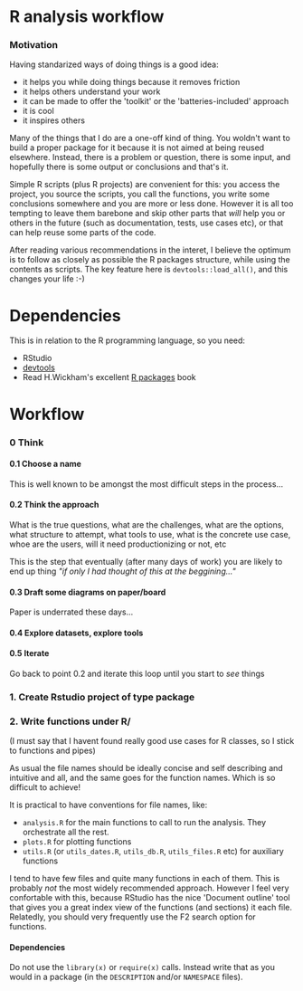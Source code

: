 

# R analysis workflow


### Motivation

Having standarized ways of doing things is a good idea:  
 
 - it helps you while doing things because it removes friction
 - it helps others understand your work
 - it can be made to offer the 'toolkit' or the 'batteries-included' approach
 - it is cool
 - it inspires others
 
 
 Many of the things that I do are a one-off kind of thing. You
 woldn't want to build a proper package for it because it is not 
 aimed at being reused elsewhere. Instead, there is a problem
 or question, there is some input, and hopefully there is some
 output or conclusions and that's it.
 
 Simple R scripts (plus R projects) are convenient for this: 
 you access the project, you source the scripts, you call 
 the functions, you write some conclusions somewhere
 and you are more or less done. However it is all too tempting to leave
 them barebone and skip other parts that *will* help you
 or others in the future (such as documentation, tests, use cases etc),
 or that can help reuse some parts of the code.
 
After reading various recommendations in the interet, I believe the optimum
is to follow as closely as possible the R packages structure, while using
the contents as scripts. The key feature here is `devtools::load_all()`,
and this changes your life :-)


# Dependencies

This is in relation to the R programming language, so you need:

 - RStudio
 - [devtools](https://github.com/hadley/devtools)
 - Read H.Wickham's excellent [R packages](http://r-pkgs.had.co.nz/) book


# Workflow

### 0 Think

#### 0.1 Choose a name

This is well known to be amongst the most difficult steps in the process...

#### 0.2 Think the approach

What is the true questions, what are the challenges, 
what are the options, what structure to attempt, 
what tools to use, what is the concrete use case, 
whoe are the users, will it need productionizing or not,
etc

This is the step that eventually (after many days of work) you
are likely to end up thing *"if only I had thought of this at the
beggining..."*

#### 0.3 Draft some diagrams on paper/board

Paper is underrated these days...

#### 0.4 Explore datasets, explore tools

#### 0.5 Iterate

Go back to point 0.2 and iterate this loop until
you start to *see* things

### 1. Create Rstudio project of type package

### 2. Write functions under R/

(I must say that I havent found really good use cases
for R classes, so I stick to functions and pipes)

As usual the file names should be ideally concise and self
describing and intuitive and all, and the same goes for the
function names. Which is so difficult to achieve!

It is practical to have conventions for file names, like:  
  - `analysis.R` for the main functions to call to run the analysis. 
  They orchestrate all the rest.
  - `plots.R` for plotting functions
  - `utils.R` (or `utils_dates.R`, `utils_db.R`, `utils_files.R` etc) for 
    auxiliary functions
  
I tend to have few files and quite many functions in each of them. This is
probably *not* the most widely recommended approach. However I feel very confortable
with this, because RStudio has the nice 'Document outline' tool that gives
you a great index view of the functions (and sections) it each file. Relatedly,
you should very frequently use the F2 search option for functions.

#### Dependencies

Do not use the `library(x)` or `require(x)` calls. 
Instead write that as you would in a 
package (in the `DESCRIPTION` and/or `NAMESPACE` files).

